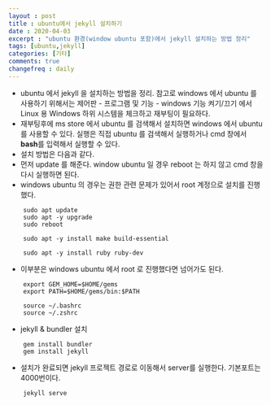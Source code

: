 ```yaml
---
layout : post
title : ubuntu에서 jekyll 설치하기
date : 2020-04-03
excerpt : "ubuntu 환경(window ubuntu 포함)에서 jekyll 설치하는 방법 정리"
tags: [ubuntu,jekyll]
categories: [기타]
comments: true
changefreq : daily
---
```


- ubuntu 에서 jekyll 을 설치하는 방법을 정리. 참고로 windows 에서 ubuntu 를 사용하기 위해서는 제어판 - 프로그램 및 기능 - windows 기능 켜기/끄기 에서 Linux 용 Windows 하위 시스템을 체크하고 재부팅이 필요하다.
- 재부팅후에 ms store 에서 ubuntu 를 검색해서 설치하면 windows 에서 ubuntu 를 사용할 수 있다. 실행은 직접 ubuntu 를 검색해서 실행하거나 cmd 창에서 **bash**를 입력해서 실행할 수 있다.
- 설치 방법은 다음과 같다.
- 먼저 update 를 해준다. window ubuntu 일 경우 reboot 는 하지 않고 cmd 창을 다시 실행하면 된다.
- windows ubuntu 의 경우는 권한 관련 문제가 있어서 root 계정으로 설치를 진행했다.  
~~~shell
    sudo apt update
    sudo apt -y upgrade
    sudo reboot
~~~
~~~shell
    sudo apt -y install make build-essential
~~~
~~~shell
    sudo apt -y install ruby ruby-dev
~~~
- 이부분은 windows ubuntu 에서 root 로 진행했다면 넘어가도 된다. 
~~~shell
    export GEM_HOME=$HOME/gems
    export PATH=$HOME/gems/bin:$PATH
~~~
~~~shell
    source ~/.bashrc
    source ~/.zshrc
~~~
- jekyll & bundler 설치 
~~~shell
    gem install bundler
    gem install jekyll
~~~
- 설치가 완료되면 jekyll 프로젝트 경로로 이동해서 server를 실행한다. 기본포트는 4000번이다. 
~~~shell
    jekyll serve
~~~
